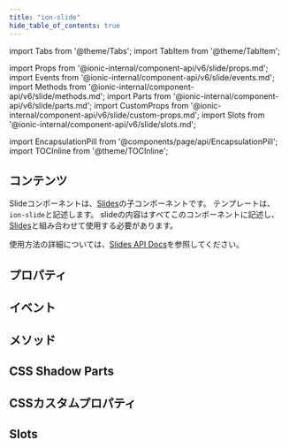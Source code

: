 ```yaml
---
title: "ion-slide"
hide_table_of_contents: true
---
```

import Tabs from '@theme/Tabs';
import TabItem from '@theme/TabItem';

import Props from '@ionic-internal/component-api/v6/slide/props.md';
import Events from '@ionic-internal/component-api/v6/slide/events.md';
import Methods from '@ionic-internal/component-api/v6/slide/methods.md';
import Parts from '@ionic-internal/component-api/v6/slide/parts.md';
import CustomProps from '@ionic-internal/component-api/v6/slide/custom-props.md';
import Slots from '@ionic-internal/component-api/v6/slide/slots.md';

<head>
  <title>ion-slide | Slide API Component for Ionic Framework Apps</title>
  <meta name="description" content="Slideは、Slidesの子APIコンポーネントで、ion-slideと記述します。スライドのコンテンツは、このコンポーネントで記述し、Slidesと組み合わせて使用します。" />
</head>

import EncapsulationPill from '@components/page/api/EncapsulationPill';
import TOCInline from '@theme/TOCInline';



<h2 className="table-of-contents__title">コンテンツ</h2>

<TOCInline
  toc={toc}
  maxHeadingLevel={2}
/>



Slideコンポーネントは、[Slides](slides.md)の子コンポーネントです。
テンプレートは、`ion-slide`と記述します。
slideの内容はすべてこのコンポーネントに記述し、[Slides](slides.md)と組み合わせて使用する必要があります。

使用方法の詳細については、[Slides API Docs](slides.md)を参照してください。




## プロパティ
<Props />

## イベント
<Events />

## メソッド
<Methods />

## CSS Shadow Parts
<Parts />

## CSSカスタムプロパティ
<CustomProps />

## Slots
<Slots />